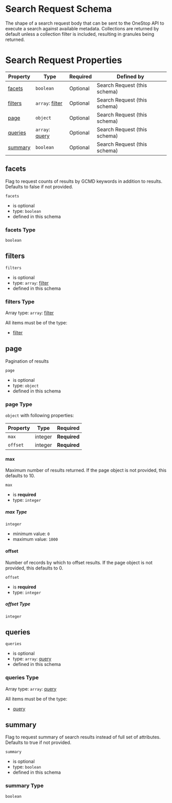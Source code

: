 
# Search Request Schema

The shape of a search request body that can be sent to the OneStop API to execute a search against available metadata. Collections are returned by default unless a collection filter is included, resulting in granules being returned.

# Search Request Properties

| Property | Type | Required | Defined by |
|----------|------|----------|------------|
| [facets](#facets) | `boolean` | Optional | Search Request (this schema) |
| [filters](#filters) | `array`: [filter](components/filter.md) | Optional | Search Request (this schema) |
| [page](#page) | `object` | Optional | Search Request (this schema) |
| [queries](#queries) | `array`: [query](components/query.md) | Optional | Search Request (this schema) |
| [summary](#summary) | `boolean` | Optional | Search Request (this schema) |

## facets

Flag to request counts of results by GCMD keywords in addition to results. Defaults to false if not provided.

`facets`

* is optional
* type: `boolean`
* defined in this schema

### facets Type


`boolean`





## filters


`filters`

* is optional
* type: `array`: [filter](components/filter.md)
* defined in this schema

### filters Type


Array type: `array`: [filter](components/filter.md)

All items must be of the type:

* [filter](components/filter.md)








## page

Pagination of results

`page`

* is optional
* type: `object`
* defined in this schema

### page Type


`object` with following properties:


| Property | Type | Required |
|----------|------|----------|
| `max`| integer | **Required** |
| `offset`| integer | **Required** |



#### max

Maximum number of results returned. If the page object is not provided, this defaults to 10.

`max`

* is **required**
* type: `integer`

##### max Type


`integer`

* minimum value: `0`
* maximum value: `1000`







#### offset

Number of records by which to offset results. If the page object is not provided, this defaults to 0.

`offset`

* is **required**
* type: `integer`

##### offset Type


`integer`












## queries


`queries`

* is optional
* type: `array`: [query](components/query.md)
* defined in this schema

### queries Type


Array type: `array`: [query](components/query.md)

All items must be of the type:

* [query](components/query.md)








## summary

Flag to request summary of search results instead of full set of attributes. Defaults to true if not provided.

`summary`

* is optional
* type: `boolean`
* defined in this schema

### summary Type


`boolean`




